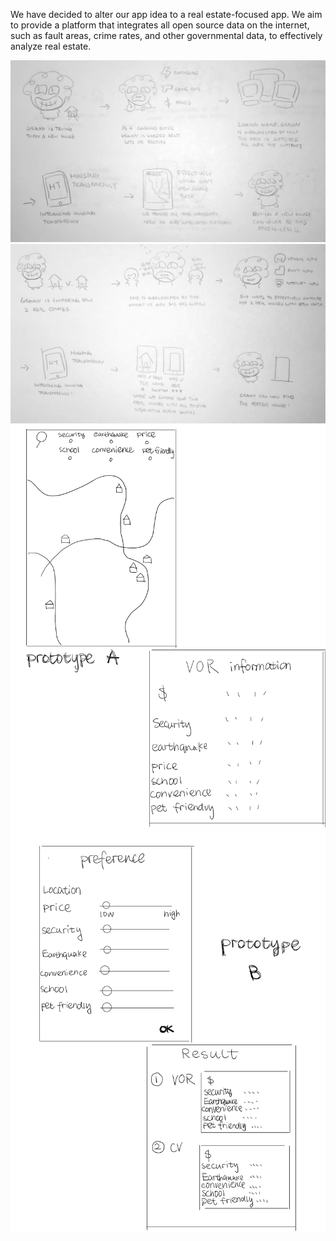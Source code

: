 We have decided to alter our app idea to a real estate-focused app. We aim to provide
a platform that integrates all open source data on the internet, such as fault areas,
crime rates, and other governmental data, to effectively analyze real estate.

![StoryboardA](/public/StoryboardA.jpg)
![StoryboardB](/public/StoryboardB.jpg)
![PrototypeA](/public/PrototypeA.PNG)
![PrototypeB](/public/PrototypeB.PNG)